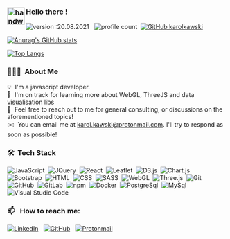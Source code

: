 ### <img alt="handwavegif" src="https://user-images.githubusercontent.com/39513876/112366216-8cfe7400-8cfe-11eb-8116-7d3dbae20e97.gif" width='40' align="left"/> Hello there !
![version :20.08.2021](https://img.shields.io/badge/version-02.07.2022-informational) &nbsp;
![profile count](https://komarev.com/ghpvc/?username=karolkawski&color=red)&nbsp;
[![GitHub karolkawski](https://img.shields.io/github/followers/karolkawski?label=follow&style=social)](https://github.com/karolkawski)&nbsp;

[![Anurag's GitHub stats](https://github-readme-stats.vercel.app/api?username=karolkawski&theme=radical)](https://github.com/anuraghazra/github-readme-stats) 

[![Top Langs](https://github-readme-stats.vercel.app/api/top-langs/?username=karolkawski&langs_count=8&layout=compact&theme=radical)](https://github.com/anuraghazra/github-readme-stats)

### 👨🏻‍💻 &nbsp;About Me

💡 &nbsp;I'm a javascript developer. \
🌱 &nbsp;I'm on track for learning more about WebGL, ThreeJS and data visualisation libs\
💬 &nbsp;Feel free to reach out to me for general consulting, or discussions on the aforementioned topics!\
✉️ &nbsp;You can email me at karol.kawski@protonmail.com. I'll try to respond as soon as possible!

### 🛠 &nbsp;Tech Stack

![JavaScript](https://img.shields.io/badge/-JavaScript-05122A?style=flat&logo=javascript)&nbsp;
![JQuery](https://img.shields.io/badge/-JQuery-05122A?style=flat&logo=JQuery)&nbsp;
![React](https://img.shields.io/badge/-React-05122A?style=flat&logo=React)&nbsp;
![Leaflet](https://img.shields.io/badge/-Leaflet-05122A?style=flat&logo=Leaflet)&nbsp;
![D3.js](https://img.shields.io/badge/-D3.js-05122A?style=flat&logo=D3.js)&nbsp;
![Chart.js](https://img.shields.io/badge/-Chart.js-05122A?style=flat&logo=Chart.js)&nbsp;
![Bootstrap](https://img.shields.io/badge/-Bootstrap-05122A?style=flat&logo=bootstrap&logoColor=563D7C)&nbsp;
![HTML](https://img.shields.io/badge/-HTML-05122A?style=flat&logo=HTML5)&nbsp;
![CSS](https://img.shields.io/badge/-CSS-05122A?style=flat&logo=CSS3&logoColor=1572B6)&nbsp;
![SASS](https://img.shields.io/badge/-SASS-05122A?style=flat&logo=SASS)&nbsp;
![WebGL](https://img.shields.io/badge/-WebGL-05122A?style=flat&logo=WebGL)&nbsp;
![Three.js](https://img.shields.io/badge/-Three.js-05122A?style=flat&logo=three.js)&nbsp;
![Git](https://img.shields.io/badge/-Git-05122A?style=flat&logo=git)&nbsp;
![GitHub](https://img.shields.io/badge/-GitHub-05122A?style=flat&logo=github)&nbsp;
![GitLab](https://img.shields.io/badge/-GitLab-05122A?style=flat&logo=Gitlab)&nbsp;
![npm](https://img.shields.io/badge/-NPM-05122A?style=flat&logo=npm)&nbsp;
![Docker](https://img.shields.io/badge/-Docker-05122A?style=flat&logo=Docker)&nbsp;
![PostgreSql](https://img.shields.io/badge/-PostgreSql-05122A?style=flat&logo=Postgresql)&nbsp;
![MySql](https://img.shields.io/badge/-MySql-05122A?style=flat&logo=Mysql)&nbsp;
![Visual Studio Code](https://img.shields.io/badge/-Visual%20Studio%20Code-05122A?style=flat&logo=visual-studio-code&logoColor=007ACC)&nbsp;

### 📫 &nbsp; How to reach me:
<a href="https://www.linkedin.com/in/karolkawski/"><img alt="LinkedIn" src="https://img.shields.io/badge/linkedin%20-%230077B5.svg?&style=flat&logo=linkedin&logoColor=white"/></a> &nbsp;
<a href="https://github.com/t-media-karol-kawski"><img alt="GitHub" src="https://img.shields.io/badge/-Second gitHub-05122A?style=flat&logo=github"/></a> &nbsp;
<a href="mailto:karol.kawski@protonmail.com"><img alt="Protonmail" src="https://img.shields.io/badge/-Protonmail-05122A?style=flat&logo=Protonmail" /></a> &nbsp;

